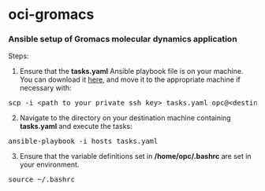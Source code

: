 # oci-gromacs
### Ansible setup of Gromacs molecular dynamics application

Steps:

1. Ensure that the <b>tasks.yaml</b> Ansible playbook file is on your machine. You can download it [here](https://github.com/oci-hpc/oci-gromacs/archive/refs/heads/main.zip), and move it to the appropriate machine if necessary with:
<pre>
scp -i &ltpath to your private ssh key&gt tasks.yaml opc@&ltdestination machine ip address&gt:&ltdestination directory&gt
</pre>
2. Navigate to the directory on your destination machine containing <b>tasks.yaml</b> and execute the tasks:
<pre>
ansible-playbook -i hosts tasks.yaml
</pre>
3. Ensure that the variable definitions set in <b>/home/opc/.bashrc</b> are set in your environment.
<pre>
source ~/.bashrc
</pre>
